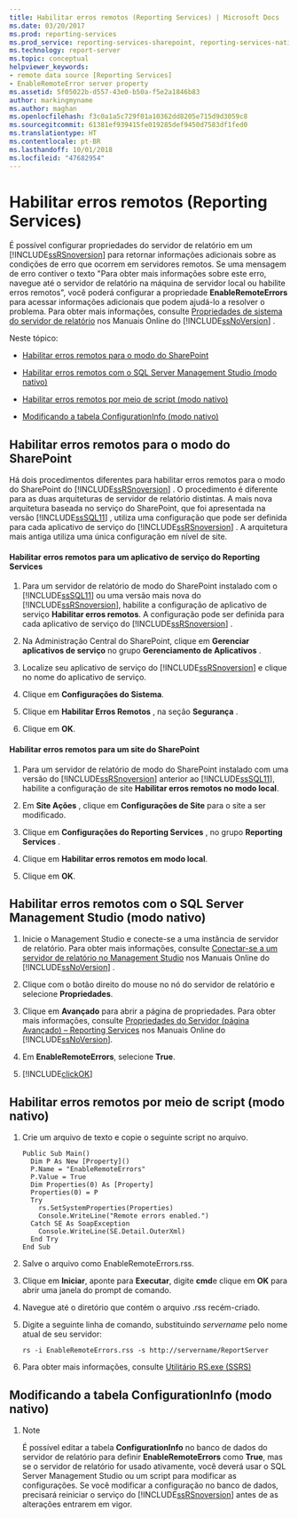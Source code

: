 ```yaml
---
title: Habilitar erros remotos (Reporting Services) | Microsoft Docs
ms.date: 03/20/2017
ms.prod: reporting-services
ms.prod_service: reporting-services-sharepoint, reporting-services-native
ms.technology: report-server
ms.topic: conceptual
helpviewer_keywords:
- remote data source [Reporting Services]
- EnableRemoteError server property
ms.assetid: 5f05022b-d557-43e0-b50a-f5e2a1846b83
author: markingmyname
ms.author: maghan
ms.openlocfilehash: f3c0a1a5c729f01a10362dd8205e715d9d3059c8
ms.sourcegitcommit: 61381ef939415fe019285def9450d7583df1fed0
ms.translationtype: HT
ms.contentlocale: pt-BR
ms.lasthandoff: 10/01/2018
ms.locfileid: "47682954"
---
```

# <a name="enable-remote-errors-reporting-services"></a>Habilitar erros remotos (Reporting Services)
  É possível configurar propriedades do servidor de relatório em um [!INCLUDE[ssRSnoversion](../../includes/ssrsnoversion-md.md)] para retornar informações adicionais sobre as condições de erro que ocorrem em servidores remotos. Se uma mensagem de erro contiver o texto "Para obter mais informações sobre este erro, navegue até o servidor de relatório na máquina de servidor local ou habilite erros remotos", você poderá configurar a propriedade **EnableRemoteErrors** para acessar informações adicionais que podem ajudá-lo a resolver o problema. Para obter mais informações, consulte [Propriedades de sistema do servidor de relatório](../../reporting-services/report-server-web-service/net-framework/reporting-services-properties-report-server-system-properties.md) nos Manuais Online do [!INCLUDE[ssNoVersion](../../includes/ssnoversion-md.md)] .  
  
 Neste tópico:  
  
-   [Habilitar erros remotos para o modo do SharePoint](#bkmk_sharepoint)  
  
-   [Habilitar erros remotos com o SQL Server Management Studio (modo nativo)](#bkmk_mgtStudio)  
  
-   [Habilitar erros remotos por meio de script (modo nativo)](#bkmk_script)  
  
-   [Modificando a tabela ConfigurationInfo (modo nativo)](#bkmk_ConfigurationInfo)  
  
##  <a name="bkmk_sharepoint"></a> Habilitar erros remotos para o modo do SharePoint  
 Há dois procedimentos diferentes para habilitar erros remotos para o modo do SharePoint do [!INCLUDE[ssRSnoversion](../../includes/ssrsnoversion-md.md)] . O procedimento é diferente para as duas arquiteturas de servidor de relatório distintas. A mais nova arquitetura baseada no serviço do SharePoint, que foi apresentada na versão [!INCLUDE[ssSQL11](../../includes/sssql11-md.md)] , utiliza uma configuração que pode ser definida para cada aplicativo de serviço do [!INCLUDE[ssRSnoversion](../../includes/ssrsnoversion-md.md)] . A arquitetura mais antiga utiliza uma única configuração em nível de site.  
  
#### <a name="enable-remote-errors-for-a-reporting-services-service-application"></a>Habilitar erros remotos para um aplicativo de serviço do Reporting Services  
  
1.  Para um servidor de relatório de modo do SharePoint instalado com o [!INCLUDE[ssSQL11](../../includes/sssql11-md.md)] ou uma versão mais nova do [!INCLUDE[ssRSnoversion](../../includes/ssrsnoversion-md.md)], habilite a configuração de aplicativo de serviço **Habilitar erros remotos**. A configuração pode ser definida para cada aplicativo de serviço do [!INCLUDE[ssRSnoversion](../../includes/ssrsnoversion-md.md)] .  
  
2.  Na Administração Central do SharePoint, clique em **Gerenciar aplicativos de serviço** no grupo **Gerenciamento de Aplicativos** .  
  
3.  Localize seu aplicativo de serviço do [!INCLUDE[ssRSnoversion](../../includes/ssrsnoversion-md.md)] e clique no nome do aplicativo de serviço.  
  
4.  Clique em **Configurações do Sistema**.  
  
5.  Clique em **Habilitar Erros Remotos** , na seção **Segurança** .  
  
6.  Clique em **OK**.  
  
#### <a name="enable-remote-errors-for-a-sharepoint-site"></a>Habilitar erros remotos para um site do SharePoint  
  
1.  Para um servidor de relatório de modo do SharePoint instalado com uma versão do [!INCLUDE[ssRSnoversion](../../includes/ssrsnoversion-md.md)] anterior ao [!INCLUDE[ssSQL11](../../includes/sssql11-md.md)], habilite a configuração de site **Habilitar erros remotos no modo local**.  
  
2.  Em **Site Ações** , clique em **Configurações de Site** para o site a ser modificado.  
  
3.  Clique em **Configurações do Reporting Services** , no grupo **Reporting Services** .  
  
4.  Clique em **Habilitar erros remotos em modo local**.  
  
5.  Clique em **OK**.  
  
##  <a name="bkmk_mgtStudio"></a> Habilitar erros remotos com o SQL Server Management Studio (modo nativo)  
  
1.  Inicie o Management Studio e conecte-se a uma instância de servidor de relatório. Para obter mais informações, consulte [Conectar-se a um servidor de relatório no Management Studio](../../reporting-services/tools/connect-to-a-report-server-in-management-studio.md) nos Manuais Online do [!INCLUDE[ssNoVersion](../../includes/ssnoversion-md.md)] .  
  
2.  Clique com o botão direito do mouse no nó do servidor de relatório e selecione **Propriedades**.  
  
3.  Clique em **Avançado** para abrir a página de propriedades. Para obter mais informações, consulte [Propriedades do Servidor &#40;página Avançado&#41; – Reporting Services](../../reporting-services/tools/server-properties-advanced-page-reporting-services.md) nos Manuais Online do [!INCLUDE[ssNoVersion](../../includes/ssnoversion-md.md)].  
  
4.  Em **EnableRemoteErrors**, selecione **True**.  
  
5.  [!INCLUDE[clickOK](../../includes/clickok-md.md)]  
  
##  <a name="bkmk_script"></a> Habilitar erros remotos por meio de script (modo nativo)  
  
1.  Crie um arquivo de texto e copie o seguinte script no arquivo.  
  
    ```  
    Public Sub Main()  
      Dim P As New [Property]()  
      P.Name = "EnableRemoteErrors"  
      P.Value = True  
      Dim Properties(0) As [Property]  
      Properties(0) = P  
      Try  
        rs.SetSystemProperties(Properties)  
        Console.WriteLine("Remote errors enabled.")  
      Catch SE As SoapException  
        Console.WriteLine(SE.Detail.OuterXml)  
      End Try  
    End Sub  
    ```  
  
2.  Salve o arquivo como EnableRemoteErrors.rss.  
  
3.  Clique em **Iniciar**, aponte para **Executar**, digite **cmd**e clique em **OK** para abrir uma janela do prompt de comando.  
  
4.  Navegue até o diretório que contém o arquivo .rss recém-criado.  
  
5.  Digite a seguinte linha de comando, substituindo *servername* pelo nome atual de seu servidor:  
  
    ```  
    rs -i EnableRemoteErrors.rss -s http://servername/ReportServer  
    ```  
  
6.  Para obter mais informações, consulte [Utilitário RS.exe &#40;SSRS&#41;](../../reporting-services/tools/rs-exe-utility-ssrs.md)  
  
##  <a name="bkmk_ConfigurationInfo"></a> Modificando a tabela ConfigurationInfo (modo nativo)  
  
1.  > [!NOTE]  
    >  É possível editar a tabela **ConfigurationInfo** no banco de dados do servidor de relatório para definir **EnableRemoteErrors** como **True**, mas se o servidor de relatório for usado ativamente, você deverá usar o SQL Server Management Studio ou um script para modificar as configurações. Se você modificar a configuração no banco de dados, precisará reiniciar o serviço do [!INCLUDE[ssRSnoversion](../../includes/ssrsnoversion-md.md)] antes de as alterações entrarem em vigor.  
  
  
